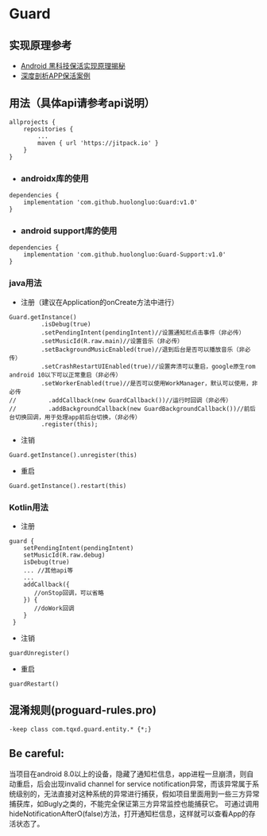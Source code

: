 # Guard

## 实现原理参考
* [Android 黑科技保活实现原理揭秘](http://weishu.me/2020/01/16/a-keep-alive-method-on-android/)
* [深度剖析APP保活案例](http://gityuan.com/2018/02/24/process-keep-forever/)


## 用法（具体api请参考api说明）
```
allprojects {
	repositories {
		...
		maven { url 'https://jitpack.io' }
	}
}
```

* ### androidx库的使用
```
dependencies {
    implementation 'com.github.huolongluo:Guard:v1.0'
}
```
* ### android support库的使用
```
dependencies {
    implementation 'com.github.huolongluo:Guard-Support:v1.0'
}
```

### java用法
* 注册（建议在Application的onCreate方法中进行）
```
Guard.getInstance()
         .isDebug(true)
         .setPendingIntent(pendingIntent)//设置通知栏点击事件（非必传）
         .setMusicId(R.raw.main)//设置音乐（非必传）
         .setBackgroundMusicEnabled(true)//退到后台是否可以播放音乐（非必传）
         .setCrashRestartUIEnabled(true)//设置奔溃可以重启，google原生rom android 10以下可以正常重启（非必传）
         .setWorkerEnabled(true)//是否可以使用WorkManager，默认可以使用，非必传
//         .addCallback(new GuardCallback())//运行时回调（非必传）
//         .addBackgroundCallback(new GuardBackgroundCallback())//前后台切换回调，用于处理app前后台切换，（非必传）
         .register(this);
```
* 注销
```
Guard.getInstance().unregister(this)
```
* 重启
```
Guard.getInstance().restart(this)
```

### Kotlin用法
* 注册
```
guard {
    setPendingIntent(pendingIntent)
    setMusicId(R.raw.debug)
    isDebug(true)
    ... //其他api等
    ...
    addCallback({
       //onStop回调，可以省略
    }) { 
       //doWork回调
    }
 }
```
* 注销
```
guardUnregister()
```
* 重启
```
guardRestart()
```

## 混淆规则(proguard-rules.pro)
```
-keep class com.tqxd.guard.entity.* {*;} 
```
## Be careful:
当项目在android 8.0以上的设备，隐藏了通知栏信息，app进程一旦崩溃，则自动重启，后会出现invalid channel for service notification异常，而该异常属于系统级别的，无法直接对这种系统的异常进行捕获，假如项目里面用到一些三方异常捕获库，如Bugly之类的，不能完全保证第三方异常监控也能捕获它。 可通过调用hideNotificationAfterO(false)方法，打开通知栏信息，这样就可以查看App的存活状态了。

